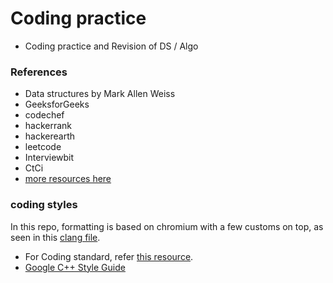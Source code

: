 # Coding practice

- Coding practice and Revision of DS / Algo

### References

- Data structures by Mark Allen Weiss
- GeeksforGeeks
- codechef
- hackerrank
- hackerearth
- leetcode
- Interviewbit
- CtCi
- [more resources here](./resources.md)

### coding styles

In this repo, formatting is based on chromium with a few customs on top, as seen in this [clang file](./.clang-format).

- For Coding standard, refer [this resource](https://gist.github.com/lefticus/10191322).
- [Google C++ Style Guide](https://google.github.io/styleguide/cppguide.html)
